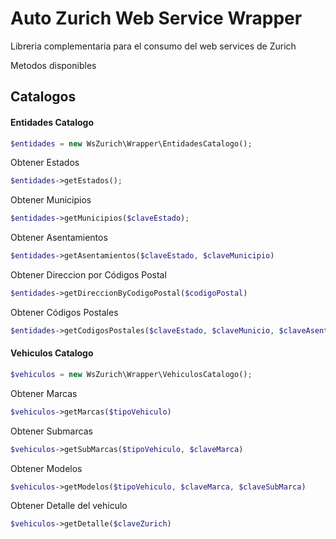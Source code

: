 # Auto Zurich Web Service Wrapper
 Libreria complementaria para el consumo del web services de Zurich

 Metodos disponibles

## Catalogos
#### Entidades Catalogo
```php
$entidades = new WsZurich\Wrapper\EntidadesCatalogo();
```

Obtener Estados
```php
$entidades->getEstados();
```

Obtener Municipios
```php
$entidades->getMunicipios($claveEstado);
```

Obtener Asentamientos
```php
$entidades->getAsentamientos($claveEstado, $claveMunicipio)
```

Obtener Direccion por Códigos Postal
```php
$entidades->getDireccionByCodigoPostal($codigoPostal)
```

Obtener Códigos Postales
```php
$entidades->getCodigosPostales($claveEstado, $claveMunicio, $claveAsentamiento)
```

#### Vehiculos Catalogo
```php
$vehiculos = new WsZurich\Wrapper\VehiculosCatalogo();
```

Obtener Marcas
```php
$vehiculos->getMarcas($tipoVehiculo)
```

Obtener Submarcas
```php
$vehiculos->getSubMarcas($tipoVehiculo, $claveMarca)
```

Obtener Modelos
```php
$vehiculos->getModelos($tipoVehiculo, $claveMarca, $claveSubMarca)
```

Obtener Detalle del vehiculo
```php
$vehiculos->getDetalle($claveZurich)
```